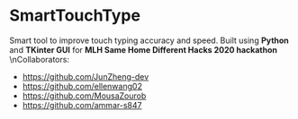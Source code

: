 # SmartTouchType
Smart tool to improve touch typing accuracy and speed. Built using **Python** and **TKinter GUI** for **MLH Same Home Different Hacks 2020 hackathon**
\nCollaborators: 
* https://github.com/JunZheng-dev
* https://github.com/ellenwang02
* https://github.com/MousaZourob
* https://github.com/ammar-s847
